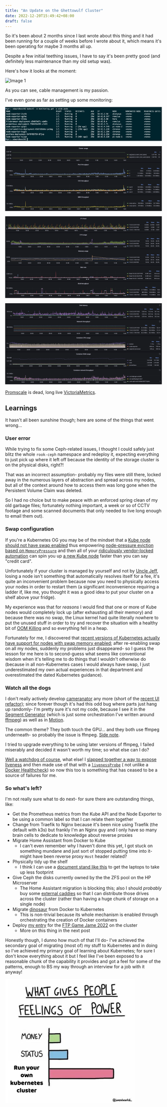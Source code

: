 ```yaml
---
title: "An Update on the Ghettowulf Cluster"
date: 2022-12-20T15:49:42+08:00
draft: false
---
```


So it's been about 2 months since I last wrote about this thing and it had been running for a couple of weeks before I wrote about it, which
means it's been operating for maybe 3 months all up.

Despite a few initial teething issues, I have to say it's been pretty good (and definitely less maintenance than my old setup was).

Here's how it looks at the moment:

![Image 1](/posts/an-update-on-the-ghettowulf-cluster/image-1.png)

As you can see, cable management is my passion.

I've even gone as far as setting up some monitoring:

![Image 2](/posts/an-update-on-the-ghettowulf-cluster/image-2.png)

![Image 3](/posts/an-update-on-the-ghettowulf-cluster/image-3.png)

![Image 4](/posts/an-update-on-the-ghettowulf-cluster/image-4.png)

![Image 5](/posts/an-update-on-the-ghettowulf-cluster/image-5.png)

[Promscale](https://github.com/timescale/promscale) is dead, long
live [VictoriaMetrics](https://github.com/VictoriaMetrics/VictoriaMetrics).

## Learnings

It hasn't all been sunshine though; here are some of the things that went wrong...

### User error

While trying to fix some Ceph-related issues, I thought I could safely just blitz the whole `rook-ceph` namespace and redeploy it, expecting
everything to just pick up where it left off because the identity of the storage cluster is on the physical disks, right?!

That was an incorrect assumption- probably my files were still there, locked away in the numerous layers of abstraction and spread across my
nodes, but all of the context around how to access them was long gone when the Persistent Volume Claim was deleted.

So I had no choice but to make peace with an enforced spring clean of my old garbage files; fortunately nothing important, a week or so of
CCTV footage and some scanned documents that only needed to live long enough to email them out).

### Swap configuration

If you're a Kubernetes OG you may be of the mindset that
a [Kube node should not have swap enabled](https://github.com/kubernetes/kubernetes/issues/53533#issuecomment-334947625) thus
empowering [node-pressure eviction based on `MemoryPressure`](https://kubernetes.io/docs/concepts/scheduling-eviction/node-pressure-eviction/#node-conditions)
and then all of your [ridiculously vendor-locked automation](https://docs.aws.amazon.com/cdk/index.html) can spin you
up [a new Kube node](https://docs.aws.amazon.com/eks/index.html) faster than you can say "credit card".

Unfortunately if your cluster is managed by yourself and not by [Uncle Jeff](https://www.instagram.com/p/CYMawuhF-bM), losing a node isn't
something that automatically resolves itself for a fee, it's quite an inconvenient problem because now you need to physically access your
nodes in order to restart them (a significant inconvenience requiring a ladder if, like me, you thought it was a good idea to put your
cluster on a shelf above your fridge).

My experience was that for _reasons_ I would find that one or more of Kube nodes would completely lock up (after exhausting all their
memory) and because there was no swap, the Linux kernel had quite literally nowhere to put the unused stuff in order to try and recover the
situation with a healthy bit of [OOM Killing](https://utcc.utoronto.ca/~cks/space/blog/linux/OOMKillerWhen) and so everything fell in a
heap.

Fortunately for me, I discovered
that [recent versions of Kubernetes actually have support for nodes with swap memory enabled](https://kubernetes.io/blog/2021/08/09/run-nodes-with-swap-alpha/);
after re-enabling swap on all my nodes, suddenly my problems just disappeared- so I guess the lesson for me here is to second-guess what
seems like conventional wisdom when it's telling me to do things that I wouldn't otherwise do (because in all non-Kubernetes cases I would
always have swap, I just underestimated my own actual experiences in that department and overestimated the dated Kubernetes guidance).

### Watch all the dogs

I don't really actively develop [cameranator](https://github.com/initialed85/cameranator) any more (short of
the [recent UI refactor](https://github.com/initialed85/cameranator/commit/68f0b5ba7ac1cbf352ec2d5877dd740dc3dede69)); since forever though
it's had this odd bug where parts just hang up randomly- I'm pretty sure it's not my code, because I see it in
the [Segment Generator](https://github.com/initialed85/cameranator/blob/master/pkg/segments/segment_generator/segment_generator.go) (which
is just some orchestration I've written
around [ffmpeg](https://ffmpeg.org/)) as well as
in [Motion](https://motion-project.github.io/).

The common theme? They both touch the GPU... and they both use ffmpeg underneath- so probably the issue is
ffmpeg. [Side note](https://www.youtube.com/watch?v=9kaIXkImCAM).

I tried to upgrade everything to be using later versions of ffmpeg, I failed miserably and decided it wasn't worth my time; so what else can
I do?

[Well a watchdog of course](https://en.wikipedia.org/wiki/Watchdog_timer), what else!
I [slapped together a way to expose liveness](https://github.com/initialed85/cameranator/commit/2d8489f34d3fac9d1eba2607e48a3f061856244a#diff-ba3e0ae0f7bebeb946e335c0c2107b27b9f623a2a783f1b059cff1cde6f8dfe1)
and then made use of that with
a [`livenessProbe`](https://github.com/initialed85/cameranator/commit/2d8489f34d3fac9d1eba2607e48a3f061856244a#diff-324aeb1b9f75967f6ac0a2b0e1d8bc7b1854b9f94c85ba55219937d27214c510R102) (
not unlike a [Docker Healthcheck](https://docs.docker.com/engine/reference/builder/#healthcheck)) so now this too is something that has
ceased to be a source of failures for me.

### So what's left?

I'm not really sure what to do next- for sure there are outstanding things, like:

- Get the Prometheus metrics from the Kube API and the Node Exporter to be using a common label so that I can relate them together
- Change from Traefik to Nginx because it's been nice using Traefik (the default with k3s) but frankly I'm an Nginx guy and I only have so
  many brain cells to dedicate to knowledge about reverse proxies
- Migrate Home Assistant from Docker to Kube
    - I can't even remember why I haven't done this yet, I got stuck on something mundane and just sort of stopped putting time into it-
      might have been reverse proxy `Host` header related?
- Physically tidy up the shelf
    - I think I can use
      a [document stand like this](https://www.officeworks.com.au/shop/officeworks/p/wire-vertical-file-organiser-large-black-ja02852) to
      get the laptops to take up less footprint
- Give Ceph the disks currently owned by the the ZFS pool on the HP Microserver
    - The Home Assistant migration is blocking this; also I should _probably_ buy
      some [external caddies](https://www.amazon.com.au/ORICO-Toolfree-External-Enclosure-Support/dp/B00GAML7OK) so that I can distribute
      those drives across the cluster (rather than having a huge chunk of storage on a single node)
- Migrate [dinosaur](https://github.com/initialed85/dinosaur) from Docker to Kubernetes
    - This is non-trivial because its whole mechanism is enabled through orchestrating the creation of Docker containers
- Deploy [my entry](https://github.com/initialed85/eds-game-for-ftp-game-jam-2022) for
  the [FTP Game Jame 2022](https://itch.io/jam/ftp-gamejam) on the cluster
    - More on this thing in the next post

Honestly though, I dunno how much of that I'll do- I've achieved the secondary goal of migrating (most of) my stuff to Kubernetes and in
doing so I've achieved my primary goal of learning about Kubernetes; for sure I don't know everything about it but I feel like I've been
exposed to a reasonable chunk of the capability it provides and got a feel for some of the patterns, enough to BS my way through an
interview for a job with it anyway!

![Image 6](/posts/an-update-on-the-ghettowulf-cluster/image-6.png)
